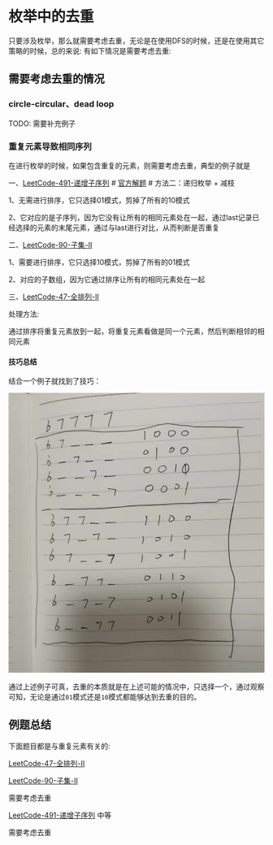 # 枚举中的去重

只要涉及枚举，那么就需要考虑去重，无论是在使用DFS的时候，还是在使用其它策略的时候，总的来说: 有如下情况是需要考虑去重:

## 需要考虑去重的情况



### circle-circular、dead loop

TODO: 需要补充例子

### 重复元素导致相同序列

在进行枚举的时候，如果包含重复的元素，则需要考虑去重，典型的例子就是 

一、[LeetCode-491-递增子序列](https://leetcode.cn/problems/increasing-subsequences/) # [官方解题](https://leetcode.cn/problems/increasing-subsequences/solution/di-zeng-zi-xu-lie-by-leetcode-solution/) # 方法二：递归枚举 + 减枝

1、无需进行排序，它只选择01模式，剪掉了所有的10模式

2、它对应的是子序列，因为它没有让所有的相同元素处在一起，通过last记录已经选择的元素的末尾元素，通过与last进行对比，从而判断是否重复

二、[LeetCode-90-子集-II](https://leetcode.cn/problems/subsets-ii/)

1、需要进行排序，它只选择10模式，剪掉了所有的01模式

2、对应的子数组，因为它通过排序让所有的相同元素处在一起

三、[LeetCode-47-全排列-II](https://leetcode.cn/problems/permutations-ii/)

处理方法:

通过排序将重复元素放到一起，将重复元素看做是同一个元素，然后判断相邻的相同元素



#### 技巧总结

结合一个例子就找到了技巧：

![](./WechatIMG8.jpeg)

通过上述例子可真，去重的本质就是在上述可能的情况中，只选择一个，通过观察可知，无论是通过`01`模式还是`10`模式都能够达到去重的目的。

## 例题总结

下面题目都是与重复元素有关的:

[LeetCode-47-全排列-II](https://leetcode.cn/problems/permutations-ii/)



[LeetCode-90-子集-II](https://leetcode.cn/problems/subsets-ii/)

需要考虑去重

[LeetCode-491-递增子序列](https://leetcode.cn/problems/increasing-subsequences/) 中等

需要考虑去重










